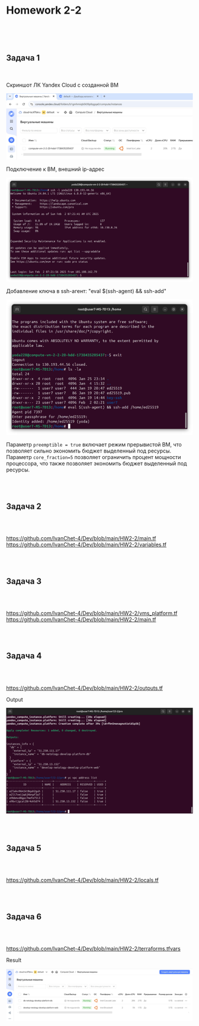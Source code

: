 <h1>Homework 2-2 </h1> <br>
<br>
<br>
<h2>Задача 1</h2><br>
<br>
Скриншот ЛК Yandex Cloud с созданной ВМ <br>

![скриншот ЛК Yandex Cloud с созданной ВМ](https://github.com/IvanChet-4/Dev/blob/main/images/Homework%202-2/1%20VM.jpg)

Подключение к ВМ, внешний ip-адреc <br>

![подключение к ВМ, внешний ip-адрес](https://github.com/IvanChet-4/Dev/blob/main/images/Homework%202-2/3%20login.png)

Добавление ключа в ssh-агент: "eval $(ssh-agent) && ssh-add" <br>

![добавление ключа в ssh-агент: eval $(ssh-agent) && ssh-add](https://github.com/IvanChet-4/Dev/blob/main/images/Homework%202-2/2%20eval.png)


Параметр ```preemptible = true``` включает режим прерывистой ВМ, что позволяет сильно экономить бюджет выделенный под ресурсы.<br>
Параметр ```core_fraction=5``` позволяет ограничить процент мощности процессора, что также позволяет экономить бюджет выделенный под ресурсы.<br>

<br>
<br>
<h2>Задача 2</h2><br>
<br>

https://github.com/IvanChet-4/Dev/blob/main/HW2-2/main.tf<br>
https://github.com/IvanChet-4/Dev/blob/main/HW2-2/variables.tf<br>


<br>
<br>
<h2>Задача 3</h2><br>
<br>

https://github.com/IvanChet-4/Dev/blob/main/HW2-2/vms_platform.tf<br>
https://github.com/IvanChet-4/Dev/blob/main/HW2-2/main.tf<br>

<br>
<br>
<h2>Задача 4</h2><br>
<br>

https://github.com/IvanChet-4/Dev/blob/main/HW2-2/outputs.tf<br>

Output <br>

![Output](https://github.com/IvanChet-4/Dev/blob/main/images/Homework%202-2/4%20Output.png)

<br>
<br>
<h2>Задача 5</h2><br>
<br>

https://github.com/IvanChet-4/Dev/blob/main/HW2-2/locals.tf

<br>
<br>
<h2>Задача 6</h2><br>
<br>

https://github.com/IvanChet-4/Dev/blob/main/HW2-2/terraforms.tfvars


Result <br>

![Result](https://github.com/IvanChet-4/Dev/blob/main/images/Homework%202-2/5%20Result.jpg)
